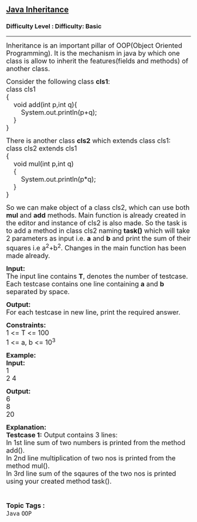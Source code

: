 <h2><a href="https://www.geeksforgeeks.org/problems/java-inheritance/1?page=2&category=Java&sortBy=submissions">Java Inheritance</a></h2><h3>Difficulty Level : Difficulty: Basic</h3><hr><div class="problems_problem_content__Xm_eO"><p><span style="font-size:18px">Inheritance is an important pillar of OOP(Object Oriented Programming). It is the mechanism in java by which one class is allow to inherit the features(fields and methods) of another class.</span></p>

<p><span style="font-size:18px">Consider the following class <strong>cls1</strong>:</span><br>
<span style="font-size:18px">class cls1<br>
{</span><br>
<span style="font-size:18px">&nbsp;&nbsp;&nbsp; void add(int p,int q){<br>
&nbsp;&nbsp;&nbsp;&nbsp;&nbsp;&nbsp;&nbsp; System.out.println(p+q);<br>
&nbsp;&nbsp;&nbsp; }<br>
}</span></p>

<p><span style="font-size:18px">There is another class <strong>cls2</strong> which extends class cls1:<br>
class cls2 extends cls1<br>
{<br>
&nbsp;&nbsp;&nbsp; void mul(int p,int q)<br>
&nbsp;&nbsp;&nbsp; {<br>
&nbsp;&nbsp;&nbsp;&nbsp;&nbsp;&nbsp;&nbsp; System.out.println(p*q);<br>
&nbsp;&nbsp;&nbsp; }<br>
}</span></p>

<p><span style="font-size:18px">So we can make object of a class cls2, which can use both <strong>mul</strong> and <strong>add</strong> methods. Main function is already created in the editor and instance of cls2 is also made.</span><span style="font-size:18px"> So the task is to add a method in class cls2 naming <strong>task()</strong> which will take 2 parameters as input i.e. <strong>a</strong> and <strong>b</strong> and print the sum of their squares i.e a<sup>2</sup>+b<sup>2</sup>. Changes in the main function has been made already.</span></p>

<p><span style="font-size:18px"><strong>Input:</strong><br>
The input line contains <strong>T</strong>, denotes the number of testcase. Each testcase contains one line containing <strong>a</strong> and <strong>b</strong> separated by space.</span></p>

<p><span style="font-size:18px"><strong>Output:</strong><br>
For each testcase in new line, print the required answer.</span></p>

<p><span style="font-size:18px"><strong>Constraints:</strong><br>
1 &lt;= T &lt;= 100<br>
1 &lt;= a, b &lt;= 10<sup>3</sup></span></p>

<p><span style="font-size:18px"><strong>Example:<br>
Input:</strong></span><br>
<span style="font-size:18px">1<br>
2 4</span></p>

<p><strong><span style="font-size:18px">Output:</span></strong><br>
<span style="font-size:18px">6<br>
8<br>
20</span></p>

<p><span style="font-size:18px"><strong>Explanation:</strong><br>
<strong>Testcase 1:</strong> Output contains 3 lines:<br>
In 1st line sum of two numbers is printed from the method add().<br>
In 2nd line multiplication of two nos is printed from the method mul().<br>
In 3rd line sum of the sqaures of the two nos is printed using your created method task().</span></p>
</div><br><p><span style=font-size:18px><strong>Topic Tags : </strong><br><code>Java</code>&nbsp;<code>OOP</code>&nbsp;